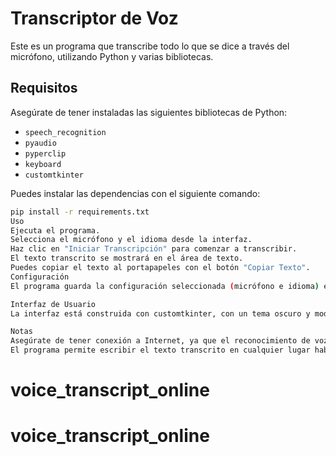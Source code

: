 # Transcriptor de Voz

Este es un programa que transcribe todo lo que se dice a través del micrófono, utilizando Python y varias bibliotecas.

## Requisitos

Asegúrate de tener instaladas las siguientes bibliotecas de Python:

- `speech_recognition`
- `pyaudio`
- `pyperclip`
- `keyboard`
- `customtkinter`

Puedes instalar las dependencias con el siguiente comando:

```bash
pip install -r requirements.txt
Uso
Ejecuta el programa.
Selecciona el micrófono y el idioma desde la interfaz.
Haz clic en "Iniciar Transcripción" para comenzar a transcribir.
El texto transcrito se mostrará en el área de texto.
Puedes copiar el texto al portapapeles con el botón "Copiar Texto".
Configuración
El programa guarda la configuración seleccionada (micrófono e idioma) en un archivo config.json.2

Interfaz de Usuario
La interfaz está construida con customtkinter, con un tema oscuro y moderno.

Notas
Asegúrate de tener conexión a Internet, ya que el reconocimiento de voz utiliza la API de Google.
El programa permite escribir el texto transcrito en cualquier lugar habilitando la opción correspondiente.
```
# voice_transcript_online
# voice_transcript_online
